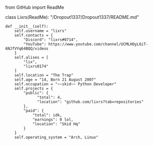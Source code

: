 from GitHub import ReadMe

class Lixrs(ReadMe):
    "/Dropout1337/Dropout1337/README.md"

    def __init__(self):
        self.username = "lixrs"
        self.contacts = {
            "Discord": "lixrs#0714",
            "YouTube": https://www.youtube.com/channel/UCMLHOyL6iT-6NJfVYq64BQQ/videos
        }
        self.alises = [
            "lix",
            "lixrs0174"
        ]
        self.location = "The Trap"
        self.age = "14, Born 21 August 2007"
        self.occupation = "~~skid~~ Python Developer"
        self.projects = {
            "public": {
                  "total": 4,
                  "location": "github.com/lixrs?tab=repositories"
            },
            "paid": {
                "total": idk,
                "earnings": 0 lol,
                "location": "Skid Hq"
            }
        }
        self.operating_system = "Arch, Linux"
